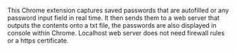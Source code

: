 This Chrome extension captures saved passwords that are autofilled or any password input field in real time.  It then sends them to a web server that outputs the contents onto a txt file, the passwords are also displayed in console within Chrome. 
Localhost web server does not need firewall rules or a https certificate.

